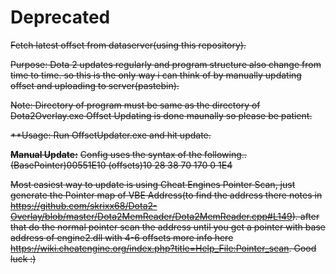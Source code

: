 # Deprecated 
~~Fetch latest offset from dataserver(using this repository).~~

~~Purpose: Dota 2 updates regularly and program structure also change from time to time. so this is the only way i can think of by manually updating offset and uploading to server(pastebin).~~

~~Note: Directory of program must be same as the directory of Dota2Overlay.exe
      Offset Updating is done maunally so please be patient.~~

~~**Usage: Run OffsetUpdater.exe and hit update.~~

~~**Manual Update:**~~
~~Config uses the syntax of the following..~~
~~(BasePointer)00551E10 (offsets)10 28 38 70 170 0 1E4~~
 
~~Most easiest way to update is using Cheat Engines Pointer Scan, just generate the Pointer map of VBE Address(to find the address there notes in https://github.com/skrixx68/Dota2-Overlay/blob/master/Dota2MemReader/Dota2MemReader.cpp#L149). after that do the normal pointer scan the address until you get a pointer with base address of engine2.dll with 4-6 offsets more info here https://wiki.cheatengine.org/index.php?title=Help_File:Pointer_scan. Good luck :)~~
